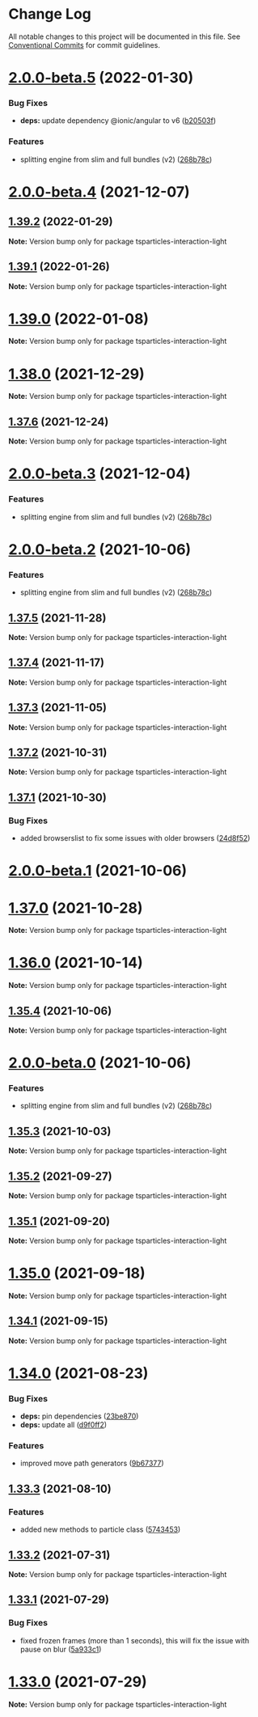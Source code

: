 # Change Log

All notable changes to this project will be documented in this file.
See [Conventional Commits](https://conventionalcommits.org) for commit guidelines.

# [2.0.0-beta.5](https://github.com/matteobruni/tsparticles/compare/tsparticles-interaction-light@1.39.2...tsparticles-interaction-light@2.0.0-beta.5) (2022-01-30)


### Bug Fixes

* **deps:** update dependency @ionic/angular to v6 ([b20503f](https://github.com/matteobruni/tsparticles/commit/b20503ff2a29f6c8617f42c764c8a868fc334c5f))


### Features

* splitting engine from slim and full bundles (v2) ([268b78c](https://github.com/matteobruni/tsparticles/commit/268b78c12d6c54069893d27643cfe7a30f3be777))





# [2.0.0-beta.4](https://github.com/matteobruni/tsparticles/compare/tsparticles-interaction-light@2.0.0-beta.3...tsparticles-interaction-light@2.0.0-beta.4) (2021-12-07)
## [1.39.2](https://github.com/matteobruni/tsparticles/compare/tsparticles-interaction-light@1.39.1...tsparticles-interaction-light@1.39.2) (2022-01-29)

**Note:** Version bump only for package tsparticles-interaction-light





## [1.39.1](https://github.com/matteobruni/tsparticles/compare/tsparticles-interaction-light@1.39.0...tsparticles-interaction-light@1.39.1) (2022-01-26)

**Note:** Version bump only for package tsparticles-interaction-light





# [1.39.0](https://github.com/matteobruni/tsparticles/compare/tsparticles-interaction-light@1.38.0...tsparticles-interaction-light@1.39.0) (2022-01-08)

**Note:** Version bump only for package tsparticles-interaction-light





# [1.38.0](https://github.com/matteobruni/tsparticles/compare/tsparticles-interaction-light@1.37.6...tsparticles-interaction-light@1.38.0) (2021-12-29)

**Note:** Version bump only for package tsparticles-interaction-light





## [1.37.6](https://github.com/matteobruni/tsparticles/compare/tsparticles-interaction-light@1.37.5...tsparticles-interaction-light@1.37.6) (2021-12-24)

**Note:** Version bump only for package tsparticles-interaction-light





# [2.0.0-beta.3](https://github.com/matteobruni/tsparticles/compare/tsparticles-interaction-light@1.37.5...tsparticles-interaction-light@2.0.0-beta.3) (2021-12-04)


### Features

* splitting engine from slim and full bundles (v2) ([268b78c](https://github.com/matteobruni/tsparticles/commit/268b78c12d6c54069893d27643cfe7a30f3be777))





# [2.0.0-beta.2](https://github.com/matteobruni/tsparticles/compare/tsparticles-interaction-light@1.35.4...tsparticles-interaction-light@2.0.0-beta.2) (2021-10-06)


### Features

* splitting engine from slim and full bundles (v2) ([268b78c](https://github.com/matteobruni/tsparticles/commit/268b78c12d6c54069893d27643cfe7a30f3be777))
## [1.37.5](https://github.com/matteobruni/tsparticles/compare/tsparticles-interaction-light@1.37.4...tsparticles-interaction-light@1.37.5) (2021-11-28)

**Note:** Version bump only for package tsparticles-interaction-light





## [1.37.4](https://github.com/matteobruni/tsparticles/compare/tsparticles-interaction-light@1.37.3...tsparticles-interaction-light@1.37.4) (2021-11-17)

**Note:** Version bump only for package tsparticles-interaction-light





## [1.37.3](https://github.com/matteobruni/tsparticles/compare/tsparticles-interaction-light@1.37.2...tsparticles-interaction-light@1.37.3) (2021-11-05)

**Note:** Version bump only for package tsparticles-interaction-light





## [1.37.2](https://github.com/matteobruni/tsparticles/compare/tsparticles-interaction-light@1.37.1...tsparticles-interaction-light@1.37.2) (2021-10-31)

**Note:** Version bump only for package tsparticles-interaction-light





## [1.37.1](https://github.com/matteobruni/tsparticles/compare/tsparticles-interaction-light@1.37.0...tsparticles-interaction-light@1.37.1) (2021-10-30)


### Bug Fixes

* added browserslist to fix some issues with older browsers ([24d8f52](https://github.com/matteobruni/tsparticles/commit/24d8f520ee6934bd967d63612c828705e1dc09e2))





# [2.0.0-beta.1](https://github.com/matteobruni/tsparticles/compare/tsparticles-interaction-light@2.0.0-beta.0...tsparticles-interaction-light@2.0.0-beta.1) (2021-10-06)
# [1.37.0](https://github.com/matteobruni/tsparticles/compare/tsparticles-interaction-light@1.36.0...tsparticles-interaction-light@1.37.0) (2021-10-28)

**Note:** Version bump only for package tsparticles-interaction-light





# [1.36.0](https://github.com/matteobruni/tsparticles/compare/tsparticles-interaction-light@1.35.4...tsparticles-interaction-light@1.36.0) (2021-10-14)

**Note:** Version bump only for package tsparticles-interaction-light





## [1.35.4](https://github.com/matteobruni/tsparticles/compare/tsparticles-interaction-light@1.35.3...tsparticles-interaction-light@1.35.4) (2021-10-06)

**Note:** Version bump only for package tsparticles-interaction-light





# [2.0.0-beta.0](https://github.com/matteobruni/tsparticles/compare/tsparticles-interaction-light@1.35.3...tsparticles-interaction-light@2.0.0-beta.0) (2021-10-06)


### Features

* splitting engine from slim and full bundles (v2) ([268b78c](https://github.com/matteobruni/tsparticles/commit/268b78c12d6c54069893d27643cfe7a30f3be777))





## [1.35.3](https://github.com/matteobruni/tsparticles/compare/tsparticles-interaction-light@1.35.2...tsparticles-interaction-light@1.35.3) (2021-10-03)

**Note:** Version bump only for package tsparticles-interaction-light





## [1.35.2](https://github.com/matteobruni/tsparticles/compare/tsparticles-interaction-light@1.35.1...tsparticles-interaction-light@1.35.2) (2021-09-27)

**Note:** Version bump only for package tsparticles-interaction-light





## [1.35.1](https://github.com/matteobruni/tsparticles/compare/tsparticles-interaction-light@1.35.0...tsparticles-interaction-light@1.35.1) (2021-09-20)

**Note:** Version bump only for package tsparticles-interaction-light





# [1.35.0](https://github.com/matteobruni/tsparticles/compare/tsparticles-interaction-light@1.34.1...tsparticles-interaction-light@1.35.0) (2021-09-18)

**Note:** Version bump only for package tsparticles-interaction-light





## [1.34.1](https://github.com/matteobruni/tsparticles/compare/tsparticles-interaction-light@1.34.0...tsparticles-interaction-light@1.34.1) (2021-09-15)

**Note:** Version bump only for package tsparticles-interaction-light





# [1.34.0](https://github.com/matteobruni/tsparticles/compare/tsparticles-interaction-light@1.33.3...tsparticles-interaction-light@1.34.0) (2021-08-23)


### Bug Fixes

* **deps:** pin dependencies ([23be870](https://github.com/matteobruni/tsparticles/commit/23be8708d698e1e37a18f2ed292cbccffb0f1e47))
* **deps:** update all ([d9f0ff2](https://github.com/matteobruni/tsparticles/commit/d9f0ff2f8c4ac269aaad5077492746e3da8fb422))


### Features

* improved move path generators ([9b67377](https://github.com/matteobruni/tsparticles/commit/9b67377f9208a005b122e312ad4ad3c95a50deb7))





## [1.33.3](https://github.com/matteobruni/tsparticles/compare/tsparticles-interaction-light@1.33.2...tsparticles-interaction-light@1.33.3) (2021-08-10)


### Features

* added new methods to particle class ([5743453](https://github.com/matteobruni/tsparticles/commit/5743453906001569f262888aa54539ad4e1463ac))





## [1.33.2](https://github.com/matteobruni/tsparticles/compare/tsparticles-interaction-light@1.33.1...tsparticles-interaction-light@1.33.2) (2021-07-31)

**Note:** Version bump only for package tsparticles-interaction-light





## [1.33.1](https://github.com/matteobruni/tsparticles/compare/tsparticles-interaction-light@1.33.0...tsparticles-interaction-light@1.33.1) (2021-07-29)


### Bug Fixes

* fixed frozen frames (more than 1 seconds), this will fix the issue with pause on blur ([5a933c1](https://github.com/matteobruni/tsparticles/commit/5a933c130d85593e9d0772bb9eb2b7a61f643712))





# [1.33.0](https://github.com/matteobruni/tsparticles/compare/tsparticles-interaction-light@1.32.0...tsparticles-interaction-light@1.33.0) (2021-07-29)

**Note:** Version bump only for package tsparticles-interaction-light
